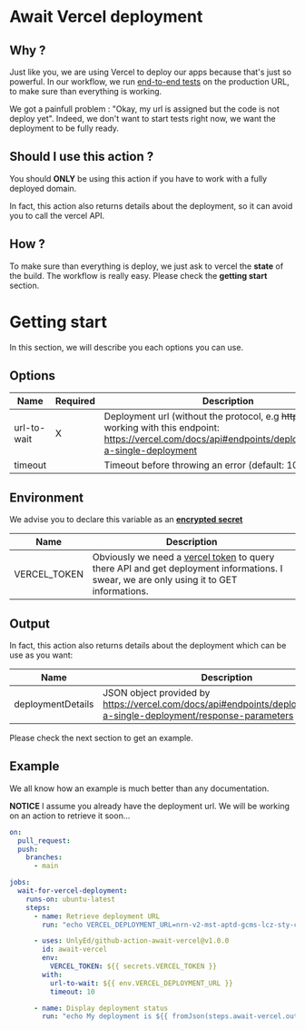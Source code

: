 # Await Vercel deployment

## Why ?
Just like you, we are using Vercel to deploy our apps because that's just so powerful. In our workflow, we run [end-to-end tests](https://www.cypress.io/) on the production URL, to make sure than everything is working.

We got a painfull problem : "Okay, my url is assigned but the code is not deploy yet". Indeed, we don't want to start tests right now, we want the deployment to be fully ready.

## Should I use this action ?
You should **ONLY** be using this action if you have to work with a fully deployed domain.

In fact, this action also returns details about the deployment, so it can avoid you to call the vercel API.

## How ?
To make sure than everything is deploy, we just ask to vercel the **state** of the build.
The workflow is really easy. Please check the **getting start** section.


# Getting start
In this section, we will describe you each options you can use.
## Options
Name | Required | Description
---  | --- |---
url-to-wait|X|Deployment url (without the protocol, e.g ~~https~~) or any url working with this endpoint: https://vercel.com/docs/api#endpoints/deployments/get-a-single-deployment
timeout| |Timeout before throwing an error (default: 10seconds)

## Environment
We advise you to declare this variable as an **[encrypted secret](https://docs.github.com/en/free-pro-team@latest/actions/reference/encrypted-secrets)**

Name | Description
--- | ---
VERCEL_TOKEN | Obviously we need a [vercel token](https://vercel.com/account/tokens) to query there API and get deployment informations. I swear, we are only using it to GET informations.

## Output
In fact, this action also returns details about the deployment which can be use as you want:

Name | Description
--- | ---
deploymentDetails | JSON object provided by https://vercel.com/docs/api#endpoints/deployments/get-a-single-deployment/response-parameters

Please check the next section to get an example.
## Example
We all know how an example is much better than any documentation.


**NOTICE** I assume you already have the deployment url. We will be working on an action to retrieve it soon... 
```yaml
on:
  pull_request:
  push:
    branches:
      - main

jobs:
  wait-for-vercel-deployment:
    runs-on: ubuntu-latest
    steps:
      - name: Retrieve deployment URL
        run: "echo VERCEL_DEPLOYMENT_URL=nrn-v2-mst-aptd-gcms-lcz-sty-c1-hfq88g3jt.vercel.app >> $GITHUB_ENV"

      - uses: UnlyEd/github-action-await-vercel@v1.0.0
        id: await-vercel
        env:
          VERCEL_TOKEN: ${{ secrets.VERCEL_TOKEN }}
        with:
          url-to-wait: ${{ env.VERCEL_DEPLOYMENT_URL }}
          timeout: 10

      - name: Display deployment status
        run: "echo My deployment is ${{ fromJson(steps.await-vercel.outputs.deploymentDetails).readyState }}"
```